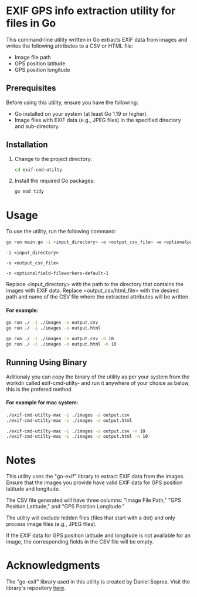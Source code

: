 # EXIF GPS info extraction utility for files in Go
This command-line utility written in Go extracts EXIF data from images and writes the following attributes to a CSV or HTML file:

- Image file path
- GPS position latitude
- GPS position longitude

## Prerequisites
Before using this utility, ensure you have the following:

- Go installed on your system (at least Go 1.19 or higher).
- Image files with EXIF data (e.g., JPEG files) in the specified directory and sub-directory.

## Installation
1. Change to the project directory: 
    ```bash
    cd exif-cmd-utilty
    ```


2. Install the required Go packages: 
    ```bash
    go mod tidy
    ```


# Usage
To use the utility, run the following command:
   
```bash
go run main.go -i <input_directory> -o <output_csv_file> -w <optionalparam>
```

    -i <input_directory>

    -o <output_csv_file>

    -n <optionalfield-fileworkers-default-1


Replace <input_directory> with the path to the directory that contains the images with EXIF data. Replace <output_csv/html_file> with the desired path and name of the CSV file where the extracted attributes will be written.

#### For example:

```bash
go run ./ -i ./images -o output.csv
go run ./ -i ./images -o output.html

go run ./ -i ./images -o output.csv -n 10
go run ./ -i ./images -o output.html -n 10
```

## Running Using Binary
Aditionaly you can copy the binary of the utility as per your system from the workdir called exif-cmd-utilty-<your os> and run it anywhere of your choice as below, this is the prefered method

#### For example for mac system:
```bash
./exif-cmd-utilty-mac -i ./images -o output.csv
./exif-cmd-utilty-mac -i ./images -o output.html

./exif-cmd-utilty-mac -i ./images -o output.csv -n 10
./exif-cmd-utilty-mac -i ./images -o output.html -n 10
```

# Notes 
This utility uses the "go-exif" library to extract EXIF data from the images. Ensure that the images you provide have valid EXIF data for GPS position latitude and longitude.

The CSV file generated will have three columns: "Image File Path," "GPS Position Latitude," and "GPS Position Longitude."

The utility will exclude hidden files (files that start with a dot) and only process image files (e.g., JPEG files).

If the EXIF data for GPS position latitude and longitude is not available for an image, the corresponding fields in the CSV file will be empty.

# Acknowledgments
The "go-exif" library used in this utility is created by Daniel Soprea. Visit the library's repository [here](https://github.com/dsoprea/go-exif/).
